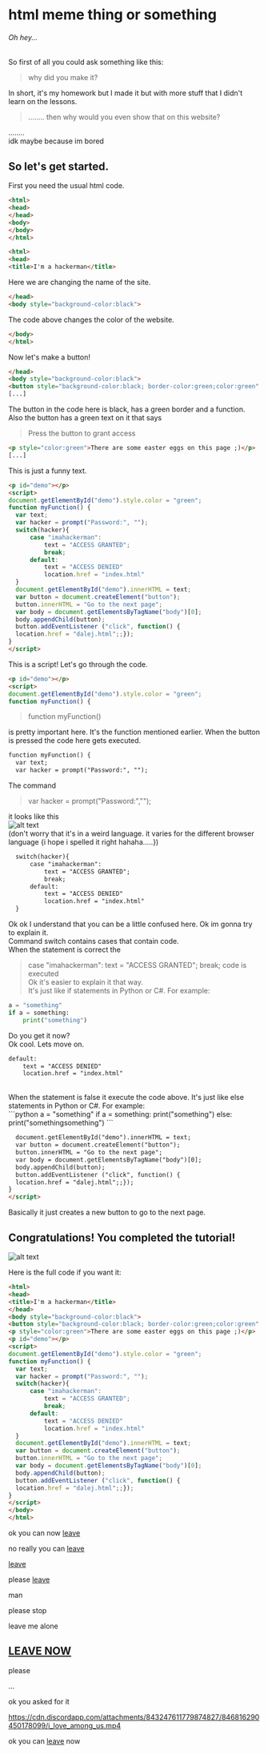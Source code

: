 # **html meme thing or something**
###### Oh hey... <br/>

So first of all you could ask something like this:

> why did you make it?

In short, it's my homework but I made it but with more stuff that I didn't learn on the lessons.

> ........
> then why would you even show that on this website?

........<br/>
idk maybe because im bored<br/>

## So let's get started.
First you need the usual html code.
```html
<html>
<head>
</head>
<body>
</body>
</html>
```
```html
<html>
<head>
<title>I'm a hackerman</title>
```
Here we are changing the name of the site.
```html
</head>
<body style="background-color:black">
```
The code above changes the color of the website.
```html
</body>
</html>
```
Now let's make a button!
```html
</head>
<body style="background-color:black">
<button style="background-color:black; border-color:green;color:green" onclick="myFunction()">Press the button to grant access</button>
[...]
```
The button in the code here is black, has a green border and a function. Also the button has a green text on it that says <br/>
>Press the button to grant access

```html
<p style="color:green">There are some easter eggs on this page ;)</p>
[...]
```
This is just a funny text.
```html
<p id="demo"></p>
<script>
document.getElementById("demo").style.color = "green";
function myFunction() {
  var text;
  var hacker = prompt("Password:", ""); 
  switch(hacker){
	  case "imahackerman":
		  text = "ACCESS GRANTED";
		  break;
	  default:
		  text = "ACCESS DENIED"
		  location.href = "index.html"
  }
  document.getElementById("demo").innerHTML = text;
  var button = document.createElement("button");
  button.innerHTML = "Go to the next page";
  var body = document.getElementsByTagName("body")[0];
  body.appendChild(button);
  button.addEventListener ("click", function() {
  location.href = "dalej.html";;});
}
</script>
```
This is a script! Let's go through the code.
```html
<p id="demo"></p>
<script>
document.getElementById("demo").style.color = "green";
function myFunction() {
```
>function myFunction() 

is pretty important here. It's the function mentioned earlier. When the button is pressed the code here gets executed.
```html
function myFunction() {
  var text;
  var hacker = prompt("Password:", ""); 
```
The command 
>var hacker = prompt("Password:","");

it looks like this<br/>
![alt text](https://cdn.discordapp.com/attachments/802617972098203689/847145820972515397/unknown.png)
<br/>
(don't worry that it's in a weird language. it varies for the different browser language {i hope i spelled it right hahaha.....})
```html
  switch(hacker){
	  case "imahackerman":
		  text = "ACCESS GRANTED";
		  break;
	  default:
		  text = "ACCESS DENIED"
		  location.href = "index.html"
  }
```
Ok ok I understand that you can be a little confused here. Ok im gonna try to explain it.<br/>
Command switch contains cases that contain code. <br/>
When the statement is correct the <br/>
>case "imahackerman":
	text = "ACCESS GRANTED";
	break;
code is executed <br/>
Ok it's easier to explain it that way. <br/>
It's just like if statements in Python or C#. For example:
```python
a = "something"
if a = something:
	print("something")
```
Do you get it now? <br>
Ok cool. Lets move on.
```html
default:
	text = "ACCESS DENIED"
	location.href = "index.html"
```
<br/>
When the statement is false it execute the code above.
It's just like else statements in Python or C#. For example:<br/>
```python
a = "something"
if a = something:
	print("something")
else:
	print("somethingsomething")
```

```html
  document.getElementById("demo").innerHTML = text;
  var button = document.createElement("button");
  button.innerHTML = "Go to the next page";
  var body = document.getElementsByTagName("body")[0];
  body.appendChild(button);
  button.addEventListener ("click", function() {
  location.href = "dalej.html";;});
}
</script>
```
Basically it just creates a new button to go to the next page. <br/>


## Congratulations! You completed the tutorial! <br/>
![alt text](https://media.discordapp.net/attachments/503263339615485952/834775761151459408/congrats.png)

Here is the full code if you want it: <br/>  

```html
<html>
<head>
<title>I'm a hackerman</title>
</head>
<body style="background-color:black">
<button style="background-color:black; border-color:green;color:green" onclick="myFunction()">Press the button to grant access</button>
<p style="color:green">There are some easter eggs on this page ;)</p>
<p id="demo"></p>
<script>
document.getElementById("demo").style.color = "green";
function myFunction() {
  var text;
  var hacker = prompt("Password:", ""); 
  switch(hacker){
	  case "imahackerman":
		  text = "ACCESS GRANTED";
		  break;
	  default:
		  text = "ACCESS DENIED"
		  location.href = "index.html"
  }
  document.getElementById("demo").innerHTML = text;
  var button = document.createElement("button");
  button.innerHTML = "Go to the next page";
  var body = document.getElementsByTagName("body")[0];
  body.appendChild(button);
  button.addEventListener ("click", function() {
  location.href = "dalej.html";;});
}
</script>
</body>
</html>
```

ok you can now [leave](/README.md)

no really you can [leave](/README.md)

[leave](/README.md)

please [leave](/README.md)

man

please stop

leave me alone

## [LEAVE NOW](/README.md)

please

...

ok you asked for it

https://cdn.discordapp.com/attachments/843247611779874827/846816290450178099/i_love_among_us.mp4


ok you can [leave](/README.md) now
